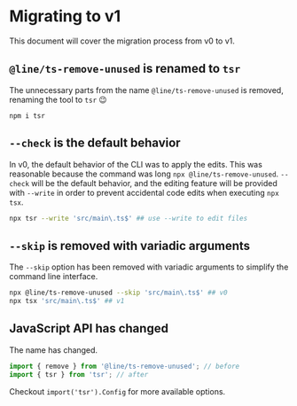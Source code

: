 # Migrating to v1

This document will cover the migration process from v0 to v1.

## `@line/ts-remove-unused` is renamed to `tsr`

The unnecessary parts from the name `@line/ts-remove-unused` is removed, renaming the tool to `tsr` 😉

```
npm i tsr
```

## `--check` is the default behavior

In v0, the default behavior of the CLI was to apply the edits. This was reasonable because the command was long `npx @line/ts-remove-unused`. `--check` will be the default behavior, and the editing feature will be provided with `--write` in order to prevent accidental code edits when executing `npx tsx`.

```bash
npx tsr --write 'src/main\.ts$' ## use --write to edit files
```

## `--skip` is removed with variadic arguments

The `--skip` option has been removed with variadic arguments to simplify the command line interface.

```bash
npx @line/ts-remove-unused --skip 'src/main\.ts$' ## v0
npx tsx 'src/main\.ts$' ## v1
```

## JavaScript API has changed

The name has changed.

```typescript
import { remove } from '@line/ts-remove-unused'; // before
import { tsr } from 'tsr'; // after
```

Checkout `import('tsr').Config` for more available options.
